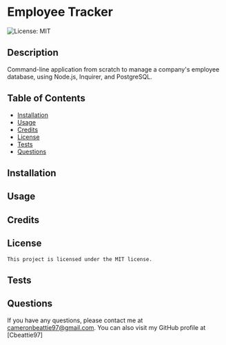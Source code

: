 # Employee Tracker
  ![License: MIT](https://img.shields.io/badge/License-MIT-yellow.svg)
  ## Description
  Command-line application from scratch to manage a company's employee database, using Node.js, Inquirer, and PostgreSQL.
  ## Table of Contents
  - [Installation](#installation)
  - [Usage](#usage)
  - [Credits](#credits)
  - [License](#license)
  - [Tests](#tests)
  - [Questions](#questions)
  ## Installation
  
  ## Usage
  
  ## Credits
  
  ## License
    This project is licensed under the MIT license.
  ## Tests
  
  ## Questions
  If you have any questions, please contact me at cameronbeattie97@gmail.com.
  You can also visit my GitHub profile at [Cbeattie97]
